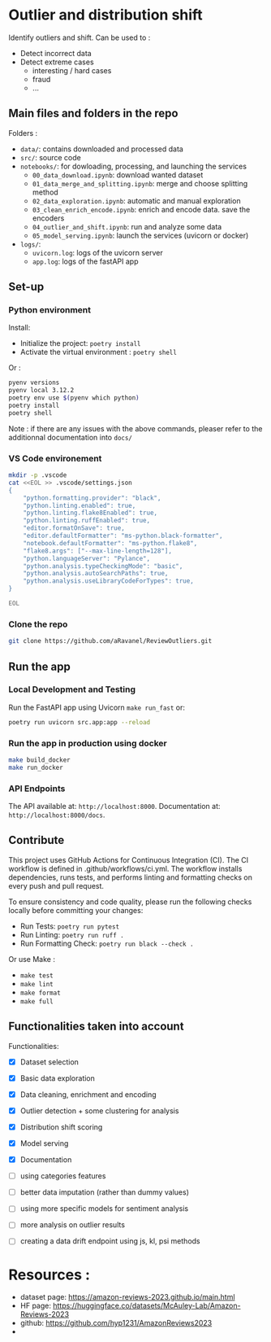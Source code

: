 # Outlier and distribution shift

Identify outliers and shift. Can be used to :
- Detect incorrect data
- Detect extreme cases
  - interesting / hard cases
  - fraud
  - ...

## Main files and folders in the repo

Folders :

- `data/`: contains downloaded and processed data
- `src/`: source code
- `notebooks/`: for dowloading, processing, and launching the services
  - `00_data_download.ipynb`: download wanted dataset
  - `01_data_merge_and_splitting.ipynb`: merge and choose splitting method
  - `02_data_exploration.ipynb`: automatic and manual exploration
  - `03_clean_enrich_encode.ipynb`: enrich and encode data. save the encoders
  - `04_outlier_and_shift.ipynb`: run and analyze some data
  - `05_model_serving.ipynb`: launch the services (uvicorn or docker)
- `logs/`:
  - `uvicorn.log`: logs of the uvicorn server
  - `app.log`: logs of the fastAPI app

## Set-up

### Python environment

Install:

- Initialize the project: `poetry install`
- Activate the virtual environment : `poetry shell`

Or :

```bash
pyenv versions
pyenv local 3.12.2
poetry env use $(pyenv which python)
poetry install
poetry shell
```

Note : if there are any issues with the above commands, pleaser refer to the additionnal documentation into `docs/`

### VS Code environement

```bash
mkdir -p .vscode
cat <<EOL >> .vscode/settings.json
{
    "python.formatting.provider": "black",
    "python.linting.enabled": true,
    "python.linting.flake8Enabled": true,
    "python.linting.ruffEnabled": true,
    "editor.formatOnSave": true,
    "editor.defaultFormatter": "ms-python.black-formatter",
    "notebook.defaultFormatter": "ms-python.flake8",
    "flake8.args": ["--max-line-length=128"],
    "python.languageServer": "Pylance",
    "python.analysis.typeCheckingMode": "basic",
    "python.analysis.autoSearchPaths": true,
    "python.analysis.useLibraryCodeForTypes": true,
}

EOL
```

### Clone the repo

```bash
git clone https://github.com/aRavanel/ReviewOutliers.git
```

## Run the app

### Local Development and Testing

Run the FastAPI app using Uvicorn `make run_fast` or:

```bash
poetry run uvicorn src.app:app --reload
```

### Run the app in production using docker

```bash
make build_docker
make run_docker
```

### API Endpoints

The API available at: `http://localhost:8000`.
Documentation at: `http://localhost:8000/docs`.

## Contribute

This project uses GitHub Actions for Continuous Integration (CI). The CI workflow is defined in .github/workflows/ci.yml. The workflow installs dependencies, runs tests, and performs linting and formatting checks on every push and pull request.

To ensure consistency and code quality, please run the following checks locally before committing your changes:

- Run Tests: `poetry run pytest`
- Run Linting: `poetry run ruff .`
- Run Formatting Check: `poetry run black --check .`

Or use Make :

- `make test`
- `make lint`
- `make format`
- `make full`

## Functionalities taken into account

Functionalities:

- [x] Dataset selection
- [x] Basic data exploration 
- [x] Data cleaning, enrichment and encoding
- [x] Outlier detection + some clustering for analysis
- [x] Distribution shift scoring
- [x] Model serving
- [x] Documentation
- [ ] using categories features
- [ ] better data imputation (rather than dummy values)
- [ ] using more specific models for sentiment analysis
- [ ] more analysis on outlier results
- [ ] creating a data drift endpoint using js, kl, psi methods



# Resources : 

- dataset page: https://amazon-reviews-2023.github.io/main.html
- HF page: https://huggingface.co/datasets/McAuley-Lab/Amazon-Reviews-2023
- github: https://github.com/hyp1231/AmazonReviews2023
- 
